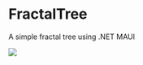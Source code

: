 ﻿# FractalTree
A simple fractal tree using .NET MAUI

![](https://github.com/FractalTree/docs/gifs/FractalTreeAnimation.gif)